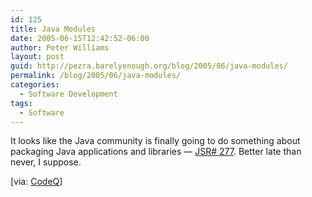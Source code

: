 ```yaml
---
id: 125
title: Java Modules
date: 2005-06-15T12:42:52-06:00
author: Peter Williams
layout: post
guid: http://pezra.barelyenough.org/blog/2005/06/java-modules/
permalink: /blog/2005/06/java-modules/
categories:
  - Software Development
tags:
  - Software
---
```

It looks like the Java community is finally going to do something about packaging Java applications and libraries &#8212; [JSR# 277](http://jcp.org/en/jsr/detail?id=277). Better late than never, I suppose.

[via: [CodeQ](http://jroller.com/page/matsh/20050614#jsr_277_the_end_of)]